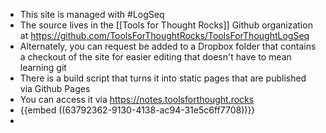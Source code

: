 - This site is managed with #LogSeq
- The source lives in the [[Tools for Thought Rocks]] Github organization at https://github.com/ToolsForThoughtRocks/ToolsForThoughtLogSeq
- Alternately, you can request be added to a Dropbox folder that contains a checkout of the site for easier editing that doesn't have to mean learning git
- There is a build script that turns it into static pages that are published via Github Pages
- You can access it via https://notes.toolsforthought.rocks
- {{embed ((63792362-9130-4138-ac94-31e5c6ff7708))}}
-